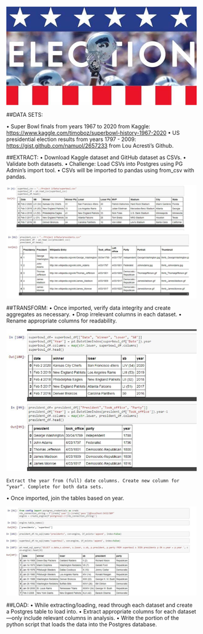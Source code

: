 
![ELECTIONS.SBWINNERS](Images/elections.jpg)

##DATA SETS:

•	Super Bowl finals from years 1967 to 2020 from Kaggle: https://www.kaggle.com/timoboz/superbowl-history-1967-2020 
•	US presidential election results from years 1797 - 2009: https://gist.github.com/namuol/2657233 from Lou Acresti’s Github.


##EXTRACT: 
•	Download Kaggle dataset and GitHub dataset as CSVs. 
•	Validate both datasets. 
•	Challenge: Load CSVs into Postgres using PG Admin’s import tool.
•	CSVs will be imported to pandas using from_csv with pandas.

![1st Pull](Images/SB1.jpg)

##TRANSFORM: 
•	Once imported, verify data integrity and create aggregates as necessary. 
•	Drop irrelevant columns in each dataset.
•	Rename appropriate columns for readability. 

![Clean up](Images/CU.jpg)

	Extract the year from (full) date columns. Create new column for “year”. Complete for both data sets. 
•	Once imported, join the tables based on year.  

![Joined](Images/Join.jpg)

##LOAD: 
•	While extracting/loading, read through each dataset and create a Postgres table to load into. 
•	Extract appropriate columns for each dataset—only include relevant columns in analysis.
•	Write the portion of the python script that loads the data into the Postgres database. 

